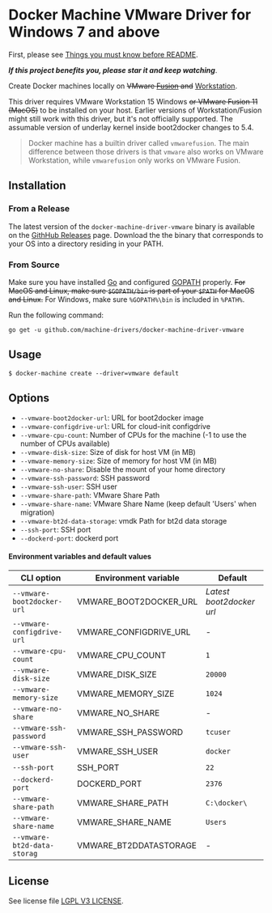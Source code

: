 # Docker Machine VMware Driver for Windows 7 and above

First, please see [Things you must know before README](https://github.com/AZ-X/docker-machine-driver-vmware/issues/1).

***If this project benefits you, please star it and keep watching***. 

Create Docker machines locally on ~~VMware [Fusion](https://www.vmware.com/products/fusion)
and~~ [Workstation](https://www.vmware.com/products/workstation).

This driver requires VMware Workstation 15 Windows ~~or VMware Fusion 11 (MacOS)~~ to be installed on your host. Earlier versions of Workstation/Fusion might still work
with this driver, but it's not officially supported. The assumable version of underlay kernel inside boot2docker changes to 5.4.

>
> Docker machine has a builtin driver called `vmwarefusion`. The main difference between
> those drivers is that `vmware` also works on VMware Workstation, while `vmwarefusion` only
> works on VMware Fusion.


## Installation

### From a Release

The latest version of the `docker-machine-driver-vmware` binary is available on the
[GithHub Releases](https://github.com/machine-drivers/docker-machine-driver-vmware/releases) page.
Download the the binary that corresponds to your OS into a directory residing in your PATH.

### From Source

Make sure you have installed [Go](http://www.golang.org) and configured [GOPATH](http://golang.org/doc/code.html#GOPATH)
properly. ~~For MacOS and Linux, make sure `$GOPATH/bin` is part of your `$PATH` for MacOS and Linux.~~
For Windows, make sure `%GOPATH%\bin` is included in `%PATH%`.

Run the following command:

```shell
go get -u github.com/machine-drivers/docker-machine-driver-vmware
```


## Usage

```shell
$ docker-machine create --driver=vmware default
```


## Options

- `--vmware-boot2docker-url`: URL for boot2docker image
- `--vmware-configdrive-url`: URL for cloud-init configdrive
- `--vmware-cpu-count`: Number of CPUs for the machine (-1 to use the number of CPUs available)
- `--vmware-disk-size`: Size of disk for host VM (in MB)
- `--vmware-memory-size`: Size of memory for host VM (in MB)
- `--vmware-no-share`: Disable the mount of your home directory
- `--vmware-ssh-password`: SSH password
- `--vmware-ssh-user`: SSH user
- `--vmware-share-path`: VMware Share Path
- `--vmware-share-name`: VMware Share Name (keep default 'Users' when migration)
- `--vmware-bt2d-data-storage`: vmdk Path for bt2d data storage
- `--ssh-port`: SSH port
- `--dockerd-port`: dockerd port

#### Environment variables and default values

| CLI option                 | Environment variable   | Default                  |
|----------------------------|------------------------|--------------------------|
| `--vmware-boot2docker-url` | VMWARE_BOOT2DOCKER_URL | *Latest boot2docker url* |
| `--vmware-configdrive-url` | VMWARE_CONFIGDRIVE_URL | -                        |
| `--vmware-cpu-count`       | VMWARE_CPU_COUNT       | `1`                      |
| `--vmware-disk-size`       | VMWARE_DISK_SIZE       | `20000`                  |
| `--vmware-memory-size`     | VMWARE_MEMORY_SIZE     | `1024`                   |
| `--vmware-no-share`        | VMWARE_NO_SHARE        | -                        |
| `--vmware-ssh-password`    | VMWARE_SSH_PASSWORD    | `tcuser`                 |
| `--vmware-ssh-user`        | VMWARE_SSH_USER        | `docker`                 |
| `--ssh-port`        | SSH_PORT        | `22`                 |
| `--dockerd-port`        | DOCKERD_PORT        | `2376`                 |
| `--vmware-share-path`        | VMWARE_SHARE_PATH        | `C:\docker\`                 |
| `--vmware-share-name`        | VMWARE_SHARE_NAME        | `Users`                 |
| `--vmware-bt2d-data-storag`        | VMWARE_BT2DDATASTORAGE        | -                 |


## License

See license file [LGPL V3 LICENSE](https://github.com/AZ-X/docker-machine-driver-vmware/blob/master/LICENSE "LICENSE").
